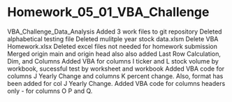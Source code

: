 # Homework_05_01_VBA_Challenge
VBA_Challenge_Data_Analysis
Added 3 work files to git repository
Deleted alphabetical testing file
Deleted mulitple year stock data.xlsm
Delete VBA Homework.xlsx
Deleted excel files not needed for homework submission
Merged origin main and origin head also also added Last Row Calculation, Dim, and Columns
Added VBA for columns I ticker and L stock volume by workbook, sucessful test by worksheet and workbook
Added VBA code for columns J Yearly Change and columns K percent change.  Also, format has been added for col J Yearly Change. 
Added VBA code for columns headers only - for columns O P and Q.  
